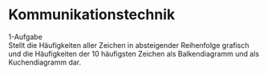 # Kommunikationstechnik

1-Aufgabe   
Stellt die Häufigkeiten aller Zeichen in absteigender Reihenfolge grafisch und
die Häufigkeiten der 10 häufigsten Zeichen als Balkendiagramm und als Kuchendiagramm dar.
